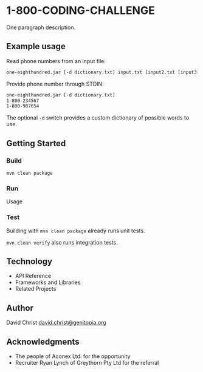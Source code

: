 # 1-800-CODING-CHALLENGE

One paragraph description.

## Example usage

Read phone numbers from an input file:

```sh
one-eighthundred.jar [-d dictionary.txt] input.txt [input2.txt [input3.txt [...]]]
```

Provide phone number through STDIN:

```sh
one-eighthundred.jar [-d dictionary.txt]
1-800-234567
1-800-987654
```

The optional `-d` switch provides a custom dictionary of possible words to use.

## Getting Started

### Build

`mvn clean package`

### Run

Usage

### Test

Building with `mvn clean package` already runs unit tests.

`mvn clean verify` also runs integration tests.

## Technology

- API Reference
- Frameworks and Libraries
- Related Projects

## Author

David Christ <david.christ@genitopia.org>

## Acknowledgments

- The people of Aconex Ltd. for the opportunity
- Recruiter Ryan Lynch of Greythorn Pty Ltd for the referral
